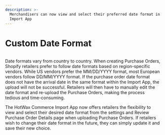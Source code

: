 ```yaml
---
description: >-
  Merchandisers can now view and select their preferred date format in the
  Import App
---
```


# Custom Date Format

<figure><img src="https://www.hotwax.co/hubfs/Product%20Updates%20and%20Release%20Notes/2023/January%202023/Product%20Update/Feature%20Image/PU%204-%20Custom%20Date%20Format.png" alt=""><figcaption></figcaption></figure>

Date formats vary from country to country. When creating Purchase Orders, Shopify retailers prefer to follow date formats based on region-specific vendors. While US vendors prefer the MM/DD/YYYY format, most European vendors follow DD/MM/YYYY format. If the purchase order date format does not have the arrival date in the same format within the Import App, the upload will not be successful. Retailers will then have to manually edit the date format and re-upload the Purchase Orders, making the process tedious and time-consuming.

The HotWax Commerce Import App now offers retailers the flexibility to view and select their desired date format from the settings and Review Purchase Order Details page when uploading Purchase Orders. If retailers wish to change their date format in the future, they can simply update it and save their new choice.
